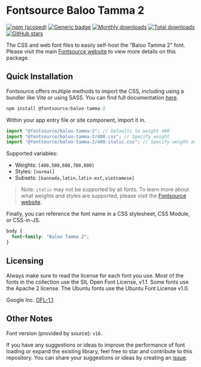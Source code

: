 # Fontsource Baloo Tamma 2

[![npm (scoped)](https://img.shields.io/npm/v/@fontsource/baloo-tamma-2?color=brightgreen)](https://www.npmjs.com/package/@fontsource/baloo-tamma-2) [![Generic badge](https://img.shields.io/badge/fontsource-passing-brightgreen)](https://github.com/fontsource/fontsource) [![Monthly downloads](https://badgen.net/npm/dm/@fontsource/baloo-tamma-2)](https://github.com/fontsource/fontsource) [![Total downloads](https://badgen.net/npm/dt/@fontsource/baloo-tamma-2)](https://github.com/fontsource/fontsource) [![GitHub stars](https://img.shields.io/github/stars/fontsource/fontsource.svg?style=social&label=Star)](https://github.com/fontsource/fontsource/stargazers)

The CSS and web font files to easily self-host the “Baloo Tamma 2” font. Please visit the main [Fontsource website](https://fontsource.org/fonts/baloo-tamma-2) to view more details on this package.

## Quick Installation

Fontsource offers multiple methods to import the CSS, including using a bundler like Vite or using SASS. You can find full documentation [here](https://fontsource.org/docs/getting-started/introduction).

```javascript
npm install @fontsource/baloo-tamma-2
```

Within your app entry file or site component, import it in.

```javascript
import "@fontsource/baloo-tamma-2"; // Defaults to weight 400
import "@fontsource/baloo-tamma-2/400.css"; // Specify weight
import "@fontsource/baloo-tamma-2/400-italic.css"; // Specify weight and style
```

Supported variables:
- Weights: `[400,500,600,700,800]`
- Styles: `[normal]`
- Subsets: `[kannada,latin,latin-ext,vietnamese]`

> Note: `italic` may not be supported by all fonts. To learn more about what weights and styles are supported, please visit the [Fontsource website](https://fontsource.org/fonts/baloo-tamma-2).

Finally, you can reference the font name in a CSS stylesheet, CSS Module, or CSS-in-JS.

```css
body {
  font-family: "Baloo Tamma 2";
}
```

## Licensing
Always make sure to read the license for each font you use. Most of the fonts in the collection use the SIL Open Font License, v1.1. Some fonts use the Apache 2 license. The Ubuntu fonts use the Ubuntu Font License v1.0.

Google Inc.
[OFL-1.1](http://scripts.sil.org/OFL)

## Other Notes
Font version (provided by source): `v16`.

If you have any suggestions or ideas to improve the performance of font loading or expand the existing library, feel free to star and contribute to this repository. You can share your suggestions or ideas by creating an [issue](https://github.com/fontsource/fontsource/issues).